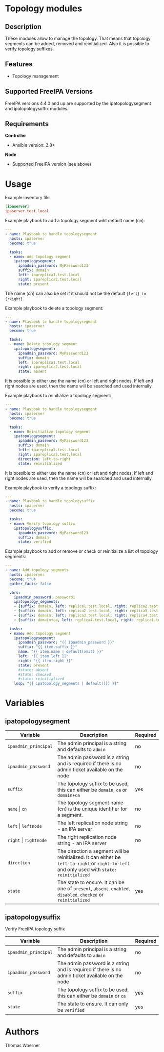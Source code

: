 Topology modules
================

Description
-----------

These modules allow to manage the topology. That means that topology segments can be added, removed and reinitialized. Also it is possible to verify topology suffixes.


Features
--------
* Topology management


Supported FreeIPA Versions
--------------------------

FreeIPA versions 4.4.0 and up are supported by the ipatopologysegment and ipatopologysuffix modules.


Requirements
------------

**Controller**
* Ansible version: 2.8+

**Node**
* Supported FreeIPA version (see above)


Usage
=====

Example inventory file

```ini
[ipaserver]
ipaserver.test.local
```


Example playbook to add a topology segment wiht default name (cn):

```yaml
---
- name: Playbook to handle topologysegment
  hosts: ipaserver
  become: true

  tasks:
  - name: Add topology segment
    ipatopologysegment:
      ipaadmin_password: MyPassword123
      suffix: domain
      left: ipareplica1.test.local
      right: ipareplica2.test.local
      state: present
```
The name (cn) can also be set if it should not be the default `{left}-to-{rkight}`.


Example playbook to delete a topology segment:

```yaml
---
- name: Playbook to handle topologysegment
  hosts: ipaserver
  become: true

  tasks:
  - name: Delete topology segment
    ipatopologysegment:
      ipaadmin_password: MyPassword123
      suffix: domain
      left: ipareplica1.test.local
      right: ipareplica2.test.local
      state: absent
```
It is possible to either use the name (cn) or left and right nodes. If left and right nodes are used, then the name will be searched and used internally.


Example playbook to reinitialize a topology segment:

```yaml
---
- name: Playbook to handle topologysegment
  hosts: ipaserver
  become: true

  tasks:
  - name: Reinitialize topology segment
    ipatopologysegment:
      ipaadmin_password: MyPassword123
      suffix: domain
      left: ipareplica1.test.local
      right: ipareplica2.test.local
      direction: left-to-right
      state: reinitialized
```
It is possible to either use the name (cn) or left and right nodes. If left and right nodes are used, then the name will be searched and used internally.


Example playbook to verify a topology suffix:

```yaml
---
- name: Playbook to handle topologysuffix
  hosts: ipaserver
  become: true

  tasks:
  - name: Verify topology suffix
    ipatopologysuffix:
      ipaadmin_password: MyPassword123
      suffix: domain
      state: verified
```

Example playbook to add or remove or check or reinitialize a list of topology segments:

```yaml
---
- name: Add topology segments
  hosts: ipaserver
  become: true
  gather_facts: false

  vars:
    ipaadmin_password: password1
    ipatopology_segments:
    - {suffix: domain, left: replica1.test.local, right: replica2.test.local}
    - {suffix: domain, left: replica2.test.local, right: replica3.test.local}
    - {suffix: domain, left: replica3.test.local, right: replica4.test.local}
    - {suffix: domain+ca, left: replica4.test.local, right: replica1.test.local}

  tasks:
  - name: Add topology segment
    ipatopologysegment:
      ipaadmin_password: "{{ ipaadmin_password }}"
      suffix: "{{ item.suffix }}"
      name: "{{ item.name | default(omit) }}"
      left: "{{ item.left }}"
      right: "{{ item.right }}"
      state: present
      #state: absent
      #state: checked
      #state: reinitialized
    loop: "{{ ipatopology_segments | default([]) }}"
```


Variables
=========

ipatopologysegment
------------------

Variable | Description | Required
-------- | ----------- | --------
`ipaadmin_principal` | The admin principal is a string and defaults to `admin` | no
`ipaadmin_password` | The admin password is a string and is required if there is no admin ticket available on the node | no
`suffix` | The topology suffix to be used, this can either be `domain`, `ca` or `domain+ca` | yes
`name` \| `cn` | The topology segment name (cn) is the unique identifier for a segment. | no
`left` \| `leftnode` | The left replication node string - an IPA server | no
`right` \| `rightnode` | The right replication node string - an IPA server | no
`direction` | The direction a segment will be reinitialized. It can either be `left-to-right` or `right-to-left` and only used with `state: reinitialized` | 
`state` | The state to ensure. It can be one of `present`, `absent`, `enabled`, `disabled`, `checked` or `reinitialized` | yes


ipatopologysuffix
-----------------

Verify FreeIPA topology suffix

Variable | Description | Required
-------- | ----------- | --------
`ipaadmin_principal` | The admin principal is a string and defaults to `admin` | no
`ipaadmin_password` | The admin password is a string and is required if there is no admin ticket available on the node | no
`suffix` | The topology suffix to be used, this can either be `domain` or `ca` | yes
`state` | The state to ensure. It can only be `verified` | yes


Authors
=======

Thomas Woerner
